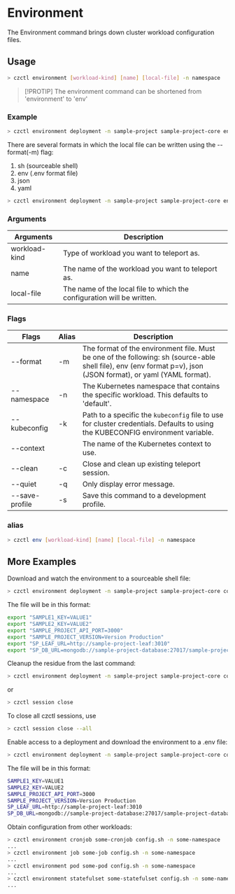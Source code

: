 # Environment

The Environment command brings down cluster workload configuration files.

## Usage

```bash
> czctl environment [workload-kind] [name] [local-file] -n namespace
```

> [!PROTIP]
> The environment command can be shortened from 'environment' to 'env'

### Example

```bash
> czctl environment deployment -n sample-project sample-project-core env.sh
```

There are several formats in which the local file can be written using the --format(-m) flag:

1. sh (sourceable shell)
2. env (.env format file)
3. json
4. yaml

```bash
> czctl environment deployment -n sample-project sample-project-core env.json --format json
```

### Arguments

| Arguments     | Description                                                            |
|---------------|------------------------------------------------------------------------|
| workload-kind | Type of workload you want to teleport as.                              |
| name          | The name of the workload you want to teleport as.                      |
| local-file    | The name of the local file to which the configuration will be written. |

### Flags

| Flags          | Alias | Description                                                                                                                                                     |
|----------------|-------|-----------------------------------------------------------------------------------------------------------------------------------------------------------------|
| --format       | -m    | The format of the environment file. Must be one of the following: sh (source-able shell file), env (env format p=v), json (JSON format), or yaml (YAML format). |
| --namespace    | -n    | The Kubernetes namespace that contains the specific workload. This defaults to 'default'.                                                                       |
| --kubeconfig   | -k    | Path to a specific the `kubeconfig` file to use for cluster credentials. Defaults to using the KUBECONFIG environment variable.                                 |
| --context      |       | The name of the Kubernetes context to use.                                                                                                                      |
| --clean        | -c    | Close and clean up existing teleport session.                                                                                                                   |
| --quiet        | -q    | Only display error message.                                                                                                                                     |
| --save-profile | -s    | Save this command to a development profile.                                                                                                                     |

### alias

```bash
> czctl env [workload-kind] [name] [local-file] -n namespace
```

## More Examples

Download and watch the environment to a sourceable shell file:

```bash
> czctl environment deployment -n sample-project sample-project-core core.sh --format sh
```

The file will be in this format:

```bash
export "SAMPLE1_KEY=VALUE1"
export "SAMPLE2_KEY=VALUE2"
export "SAMPLE_PROJECT_API_PORT=3000"
export "SAMPLE_PROJECT_VERSION=Version Production"
export "SP_LEAF_URL=http://sample-project-leaf:3010"
export "SP_DB_URL=mongodb://sample-project-database:27017/sample-project-database"
```

Cleanup the residue from the last command:

```bash
> czctl environment deployment -n sample-project sample-project-core core.sh --format sh --clean
```

or

```bash
> czctl session close
```

To close all czctl sessions, use

```bash
> czctl session close --all
```

Enable access to a deployment and download the environment to a .env file:

```bash
> czctl environment deployment -n sample-project sample-project-core core.env --format env
```

The file will be in this format:

```bash
SAMPLE1_KEY=VALUE1
SAMPLE2_KEY=VALUE2
SAMPLE_PROJECT_API_PORT=3000
SAMPLE_PROJECT_VERSION=Version Production
SP_LEAF_URL=http://sample-project-leaf:3010
SP_DB_URL=mongodb://sample-project-database:27017/sample-project-database
```

Obtain configuration from other workloads:

```bash
> czctl environment cronjob some-cronjob config.sh -n some-namespace
...
> czctl environment job some-job config.sh -n some-namespace
...
> czctl environment pod some-pod config.sh -n some-namespace
...
> czctl environment statefulset some-statefulset config.sh -n some-namespace
...
```
